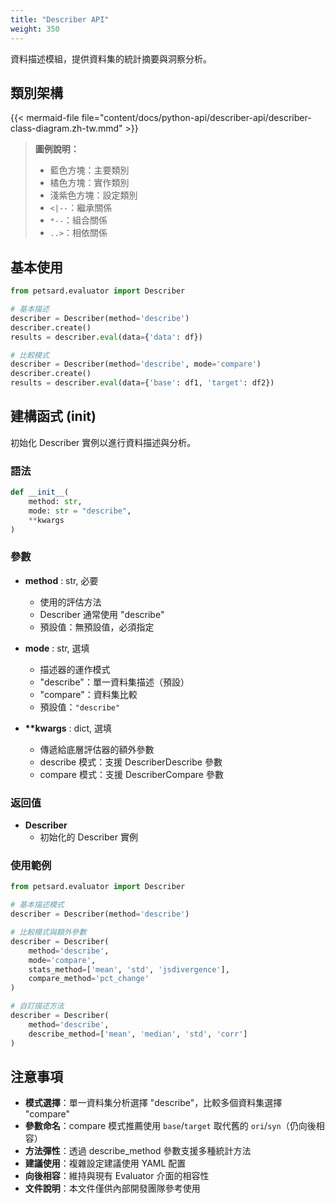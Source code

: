 ```yaml
---
title: "Describer API"
weight: 350
---
```


資料描述模組，提供資料集的統計摘要與洞察分析。

## 類別架構

{{< mermaid-file file="content/docs/python-api/describer-api/describer-class-diagram.zh-tw.mmd" >}}

> **圖例說明：**
> - 藍色方塊：主要類別
> - 橘色方塊：實作類別
> - 淺紫色方塊：設定類別
> - `<|--`：繼承關係
> - `*--`：組合關係
> - `..>`：相依關係

## 基本使用

```python
from petsard.evaluator import Describer

# 基本描述
describer = Describer(method='describe')
describer.create()
results = describer.eval(data={'data': df})

# 比較模式
describer = Describer(method='describe', mode='compare')
describer.create()
results = describer.eval(data={'base': df1, 'target': df2})
```

## 建構函式 (__init__)

初始化 Describer 實例以進行資料描述與分析。

### 語法

```python
def __init__(
    method: str,
    mode: str = "describe",
    **kwargs
)
```

### 參數

- **method** : str, 必要
    - 使用的評估方法
    - Describer 通常使用 "describe"
    - 預設值：無預設值，必須指定

- **mode** : str, 選填
    - 描述器的運作模式
    - "describe"：單一資料集描述（預設）
    - "compare"：資料集比較
    - 預設值：`"describe"`

- **\*\*kwargs** : dict, 選填
    - 傳遞給底層評估器的額外參數
    - describe 模式：支援 DescriberDescribe 參數
    - compare 模式：支援 DescriberCompare 參數

### 返回值

- **Describer**
    - 初始化的 Describer 實例

### 使用範例

```python
from petsard.evaluator import Describer

# 基本描述模式
describer = Describer(method='describe')

# 比較模式與額外參數
describer = Describer(
    method='describe',
    mode='compare',
    stats_method=['mean', 'std', 'jsdivergence'],
    compare_method='pct_change'
)

# 自訂描述方法
describer = Describer(
    method='describe',
    describe_method=['mean', 'median', 'std', 'corr']
)
```

## 注意事項

- **模式選擇**：單一資料集分析選擇 "describe"，比較多個資料集選擇 "compare"
- **參數命名**：compare 模式推薦使用 `base`/`target` 取代舊的 `ori`/`syn`（仍向後相容）
- **方法彈性**：透過 describe_method 參數支援多種統計方法
- **建議使用**：複雜設定建議使用 YAML 配置
- **向後相容**：維持與現有 Evaluator 介面的相容性
- **文件說明**：本文件僅供內部開發團隊參考使用